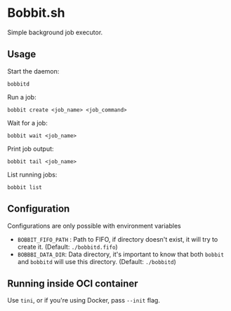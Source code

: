 # Bobbit.sh

Simple background job executor.

## Usage

Start the daemon:

```
bobbitd
```

Run a job:
```
bobbit create <job_name> <job_command>
```

Wait for a job:
```
bobbit wait <job_name>
```

Print job output:
```
bobbit tail <job_name>
```

List running jobs:
```
bobbit list
```

## Configuration

Configurations are only possible with environment variables

- `BOBBIT_FIFO_PATH` : Path to FIFO, if directory doesn't exist, it will try to create it. (Default: `./bobbitd.fifo`)
- `BOBBBI_DATA_DIR`: Data directory, it's important to know that both `bobbit` and `bobbitd` will use this directory. (Default: `./bobbitd`)

## Running inside OCI container

Use `tini`, or if you're using Docker, pass `--init` flag.
